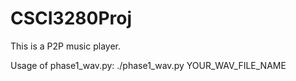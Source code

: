 # CSCI3280Proj
This is a P2P music player.

Usage of phase1_wav.py:
./phase1_wav.py YOUR_WAV_FILE_NAME
